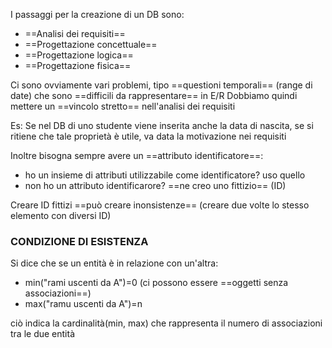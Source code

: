 I passaggi per la creazione di un DB sono:
- ==Analisi dei requisiti==
- ==Progettazione concettuale==
- ==Progettazione logica==
- ==Progettazione fisica==

Ci sono ovviamente vari problemi, tipo ==questioni temporali== (range di date) che sono ==difficili da rappresentare== in E/R
Dobbiamo quindi mettere un ==vincolo stretto== nell'analisi dei requisiti

Es:
Se nel DB di uno studente viene inserita anche la data di nascita, se si ritiene che tale proprietà è utile, va data la motivazione nei requisiti

Inoltre bisogna sempre avere un ==attributo identificatore==:
- ho un insieme di attributi utilizzabile come identificatore? uso quello
- non ho un attributo identificarore? ==ne creo uno fittizio== (ID)

Creare ID fittizi ==può creare inonsistenze== (creare due volte lo stesso elemento con diversi ID)

### CONDIZIONE DI ESISTENZA
Si dice che se un entità è in relazione con un'altra:
- min("rami uscenti da A")=0 (ci possono essere ==oggetti senza associazioni==)
- max("ramu uscenti da A")=n

ciò indica la cardinalità(min, max) che rappresenta il numero di associazioni tra le due entità